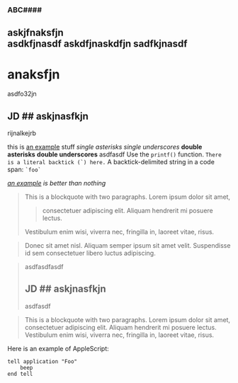 ### ABC####
askjfnaksfjn  
asdkfjnasdf
askdfjnaskdfjn
sadfkjnasdf
--------
anaksfjn
=================
asdfo32jn  
## JD ## askjnasfkjn
rijnalkejrb

this is [an example](http://example.com/ "Title") stuff *single asterisks* _single underscores_ **double asterisks** __double underscores__ asdfasdf Use the `printf()` function. ``There is a literal backtick (`) here.`` A backtick-delimited string in a code span: `` `foo` ``

*[an example](example.com) is better than nothing*

> This is a blockquote with two paragraphs. Lorem ipsum dolor sit amet,
>
> > consectetuer adipiscing elit. Aliquam hendrerit mi posuere lectus.
>    
> Vestibulum enim wisi, viverra nec, fringilla in, laoreet vitae, risus.

> Donec sit amet nisl. Aliquam semper ipsum sit amet velit. Suspendisse
> id sem consectetuer libero luctus adipiscing.

> asdfasdfasdf
> ## JD ## askjnasfkjn
> asdfasdf


> This is a blockquote with two paragraphs. Lorem ipsum dolor sit amet,
> consectetuer adipiscing elit. Aliquam hendrerit mi posuere lectus.
Vestibulum enim wisi, viverra nec, fringilla in, laoreet vitae, risus.

Here is an example of AppleScript:

    tell application "Foo"
        beep
    end tell

